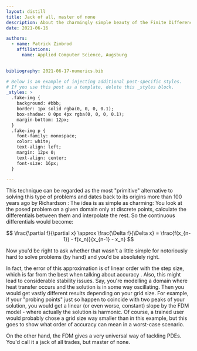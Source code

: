 ```yaml
---
layout: distill
title: Jack of all, master of none
description: About the charmingly simple beauty of the Finite Difference Method
date: 2021-06-16

authors:
  - name: Patrick Zimbrod
    affiliations:
      name: Applied Computer Science, Augsburg
  

bibliography: 2021-06-17-numerics.bib

# Below is an example of injecting additional post-specific styles.
# If you use this post as a template, delete this _styles block.
_styles: >
  .fake-img {
    background: #bbb;
    border: 1px solid rgba(0, 0, 0, 0.1);
    box-shadow: 0 0px 4px rgba(0, 0, 0, 0.1);
    margin-bottom: 12px;
  }
  .fake-img p {
    font-family: monospace;
    color: white;
    text-align: left;
    margin: 12px 0;
    text-align: center;
    font-size: 16px;
  }

---
```


This technique can be regarded as the most "primitive" alternative to solving this type of problems and dates back to its origins more than 100 years ago by Richardson <d-cite key="richardsonIXApproximateArithmetical1911"></d-cite>: The idea is as simple as charming: You look at the posed problem on a given domain only at discrete points, calculate the differentials between them and interpolate the rest. So the continuous differentials would become:

$$
\frac{\partial f}{\partial x} \approx \frac{\Delta f}{\Delta x} = \frac{f(x_{n-1}) - f(x_n)}{x_{n-1} - x_n}
$$

Now you'd be right to ask whether that wasn't a little simple for notoriously hard to solve problems (by hand) and you'd be absolutely right.

In fact, the error of this approximation is of linear order with the step size, which is far from the best when talking about accuracy <d-cite key="iserlesFirstCourseNumerical2009"></d-cite>. Also, this might lead to considerable stability issues. Say, you're modelling a domain where heat transfer occurs and the solution is in some way oscillating. Then you would get vastly different results depending on your grid size. For example, if your "probing points" just so happen to coincide with two peaks of your solution, you would get a linear (or even worse, constant) slope by the FDM model - where actually the solution is harmonic. Of course, a trained user would probably chose a grid size way smaller than in this example, but this goes to show what order of accuracy can mean in a worst-case scenario.

On the other hand, the FDM gives a very universal way of tackling PDEs. You'd call it a jack of all trades, but master of none.